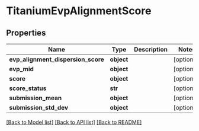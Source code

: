 # TitaniumEvpAlignmentScore


## Properties
Name | Type | Description | Notes
------------ | ------------- | ------------- | -------------
**evp_alignment_dispersion_score** | **object** |  | [optional] 
**evp_mid** | **object** |  | [optional] 
**score** | **object** |  | [optional] 
**score_status** | **str** |  | [optional] 
**submission_mean** | **object** |  | [optional] 
**submission_std_dev** | **object** |  | [optional] 

[[Back to Model list]](../README.md#documentation-for-models) [[Back to API list]](../README.md#documentation-for-api-endpoints) [[Back to README]](../README.md)


